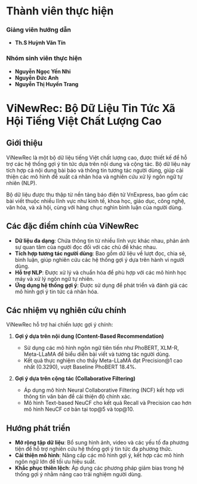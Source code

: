 
# Thành viên thực hiện

### **Giảng viên hướng dẫn**
- **Th.S Huỳnh Văn Tín**

### **Nhóm sinh viên thực hiện**
- **Nguyễn Ngọc Yến Nhi**
- **Nguyễn Đức Anh**
- **Nguyễn Thị Huyền Trang**

# ViNewRec: Bộ Dữ Liệu Tin Tức Xã Hội Tiếng Việt Chất Lượng Cao

## Giới thiệu

ViNewRec là một bộ dữ liệu tiếng Việt chất lượng cao, được thiết kế để hỗ trợ các hệ thống gợi ý tin tức dựa trên nội dung và cộng tác. Bộ dữ liệu này tích hợp cả nội dung bài báo và thông tin tương tác người dùng, giúp cải thiện các mô hình đề xuất cá nhân hóa và nghiên cứu xử lý ngôn ngữ tự nhiên (NLP).

Bộ dữ liệu được thu thập từ nền tảng báo điện tử VnExpress, bao gồm các bài viết thuộc nhiều lĩnh vực như kinh tế, khoa học, giáo dục, công nghệ, văn hóa, và xã hội, cùng với hàng chục nghìn bình luận của người dùng.

## Các đặc điểm chính của ViNewRec

- **Dữ liệu đa dạng**: Chứa thông tin từ nhiều lĩnh vực khác nhau, phản ánh sự quan tâm của người đọc đối với các chủ đề khác nhau.
- **Tích hợp tương tác người dùng**: Bao gồm dữ liệu về lượt đọc, chia sẻ, bình luận, giúp nghiên cứu các hệ thống gợi ý dựa trên hành vi người dùng.
- **Hỗ trợ NLP**: Được xử lý và chuẩn hóa để phù hợp với các mô hình học máy và xử lý ngôn ngữ tự nhiên.
- **Ứng dụng hệ thống gợi ý**: Được sử dụng để phát triển và đánh giá các mô hình gợi ý tin tức cá nhân hóa.

## Các nhiệm vụ nghiên cứu chính

ViNewRec hỗ trợ hai chiến lược gợi ý chính:

1. **Gợi ý dựa trên nội dung (Content-Based Recommendation)**  
   - Sử dụng các mô hình ngôn ngữ tiên tiến như PhoBERT, XLM-R, Meta-LLaMA để biểu diễn bài viết và tương tác người dùng.
   - Kết quả thực nghiệm cho thấy Meta-LLaMA đạt Precision@1 cao nhất (0.3290), vượt Baseline PhoBERT 18.4%.

2. **Gợi ý dựa trên cộng tác (Collaborative Filtering)**  
   - Áp dụng mô hình Neural Collaborative Filtering (NCF) kết hợp với thông tin văn bản để cải thiện độ chính xác.
   - Mô hình Text-based NeuCF cho kết quả Recall và Precision cao hơn mô hình NeuCF cơ bản tại top@5 và top@10.

## Hướng phát triển

- **Mở rộng tập dữ liệu**: Bổ sung hình ảnh, video và các yếu tố đa phương tiện để hỗ trợ nghiên cứu hệ thống gợi ý tin tức đa phương thức.
- **Cải thiện mô hình**: Nâng cấp các mô hình gợi ý, kết hợp các mô hình ngôn ngữ lớn để tối ưu hiệu suất.
- **Khắc phục thiên lệch**: Áp dụng các phương pháp giảm bias trong hệ thống gợi ý nhằm nâng cao trải nghiệm người dùng.
